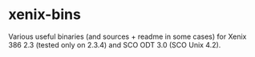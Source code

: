 # xenix-bins
Various useful binaries (and sources + readme in some cases) for Xenix 386 2.3 (tested only on 2.3.4) and SCO ODT 3.0 (SCO Unix 4.2).